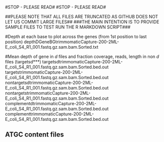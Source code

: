 #STOP - PLEASE READ#
#STOP - PLEASE READ#

##PLEASE NOTE THAT ALL FILES ARE TRUNCATED AS GITHUB DOES NOT LET US COMMIT LARGE FILES##
###THE MAIN INTENTION IS TO PROVIDE SAMPLE FILES TO TEST RUN THE R MARKDOWN SCRIPT###


#Depth at each base to plot across the genes (from 1st position to last position)
depthDGeneBGtrimmomaticCapture-200-2ML-E_coli_S4_R1_001.fastq.gz.sam.bam.Sorted.txt

#Mean depth of gene in *d* files and fraction coverage, reads, length in non *d* files (targetsd***)
targetsdtrimmomaticCapture-200-2ML-E_coli_S4_R1_001.fastq.gz.sam.bam.Sorted.bed.out
targetstrimmomaticCapture-200-2ML-E_coli_S4_R1_001.fastq.gz.sam.bam.Sorted.bed.out
nontargetsdtrimmomaticCapture-200-2ML-E_coli_S4_R1_001.fastq.gz.sam.bam.Sorted.bed.out
nontargetstrimmomaticCapture-200-2ML-E_coli_S4_R1_001.fastq.gz.sam.bam.Sorted.bed.out
complementdtrimmomaticCapture-200-2ML-E_coli_S4_R1_001.fastq.gz.sam.bam.Sorted.bed.out
complementtrimmomaticCapture-200-2ML-E_coli_S4_R1_001.fastq.gz.sam.bam.Sorted.bed.out

## ATGC content files ##
